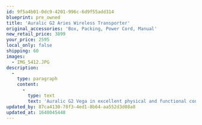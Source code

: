 ```yaml
---
id: 9f5a4b01-0dc9-4201-996c-6d9f55add314
blueprint: pre_owned
title: 'Auralic G2 Aries Wireless Transporter'
original_accessories: 'Box, Packing, Power Cord, Manual'
new_retail_price: 3899
your_price: 2595
local_only: false
shipping: 60
images:
  - IMG_5412.JPG
description:
  -
    type: paragraph
    content:
      -
        type: text
        text: 'Auralic G2 Vega in excellent physical and functional condition with original box, packing and accessories. Unit sold new for $3,899.00'
updated_by: 87ca4130-78f3-4ed1-8b64-aa552d3d08a8
updated_at: 1648045448
---
```

